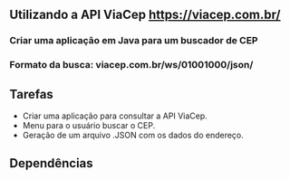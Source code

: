 ## Utilizando a API ViaCep https://viacep.com.br/
### Criar uma aplicação em Java para um buscador de CEP
### Formato da busca:  viacep.com.br/ws/01001000/json/

## Tarefas
* Criar uma aplicação para consultar a API ViaCep.
* Menu para o usuário buscar o CEP.
* Geração de um arquivo .JSON com os dados do endereço.

## Dependências
